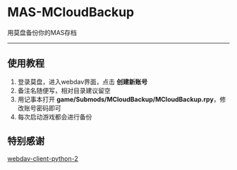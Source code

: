 # MAS-MCloudBackup

用莫盘备份你的MAS存档

----------------

## 使用教程

1. 登录莫盘，进入webdav界面，点击 **创建新账号**
2. 备注名随便写，相对目录建议留空
3. 用记事本打开 **game/Submods/MCloudBackup/MCloudBackup.rpy**，修改账号密码即可
4. 每次启动游戏都会进行备份

## 特别感谢
[webdav-client-python-2](https://github.com/appetito/webdav-client-python-2)